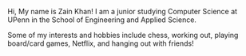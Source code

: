 Hi, My name is Zain Khan! I am a junior studying Computer Science at UPenn in the School of Engineering and Applied Science. 

Some of my interests and hobbies include chess, working out, playing board/card games, Netflix, and hanging out with friends! 